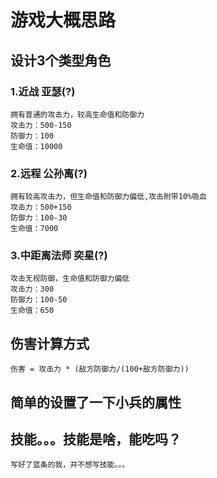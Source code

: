 # 游戏大概思路

## 设计3个类型角色
### 1.近战 亚瑟(?)
    拥有普通的攻击力，较高生命值和防御力
    攻击力：500-150
    防御力：100
    生命值：10000
### 2.远程 公孙离(?)
    拥有较高攻击力，但生命值和防御力偏低,攻击附带10%吸血
    攻击力：500+150
    防御力：100-30
    生命值：7000
### 3.中距离法师 奕星(?)
    攻击无视防御，生命值和防御力偏低
    攻击力：300
    防御力：100-50
    生命值：650
## 伤害计算方式
    伤害 = 攻击力 * (敌方防御力/(100+敌方防御力))

## 简单的设置了一下小兵的属性
## 技能。。。技能是啥，能吃吗？
    写好了蓝条的我，并不想写技能。。。